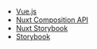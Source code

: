 * [Vue.js](https://vuejs.org/)
* [Nuxt Composition API](https://composition-api.nuxtjs.org/)
* [Nuxt Storybook](https://storybook.nuxtjs.org/)
* [Storybook](https://storybook.js.org/)
